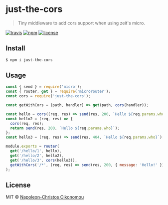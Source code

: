 # just-the-cors

> Tiny middleware to add cors support when using zeit's micro.

[![travis](https://img.shields.io/travis/com/iamnapo/just-the-cors.svg?style=for-the-badge&logo=travis&label=)](https://travis-ci.com/iamnapo/just-the-cors) [![npm](https://img.shields.io/npm/v/just-the-cors.svg?style=for-the-badge)](https://www.npmjs.com/package/just-the-cors) [![license](https://img.shields.io/github/license/iamnapo/just-the-cors.svg?style=for-the-badge)](./LICENSE)

## Install

```sh
$ npm i just-the-cors
```

## Usage

```js
const { send } = require('micro');
const { router, get } = require('microrouter');
const cors = require('just-the-cors');

const getWithCors = (path, handler) => get(path, cors(handler));

const hello = cors((req, res) => send(res, 200, `Hello ${req.params.who}`));
const hello2 = (req, res) => {
  cors(req, res);
  return send(res, 200, `Hello ${req.params.who}`);
};
const hello3 = (req, res) => send(res, 404, `Hello ${req.params.who}`);

module.exports = router(
  get('/hello/1', hello),
  get('/hello/2', hello2),
  get('/hello/3', cors(hello3)),
  getWithCors('/*', (req, res) => send(res, 200, { message: 'Hello!' })),
);
```

## License

MIT © [Napoleon-Christos Oikonomou](https://iamnapo.me)

